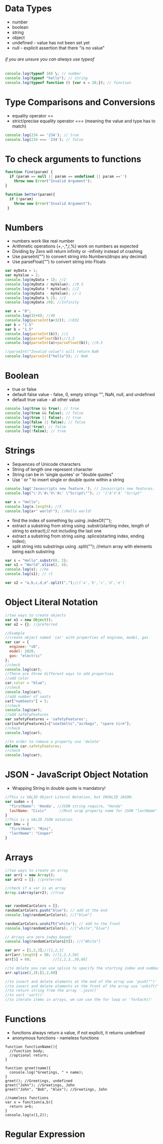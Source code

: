 # Data Types
* number
* boolean
* string
* object
* undefined - value has not been set yet
* null - explicit assertion that there "is no value"

###### if you are unsure you can always use typeof
```Node.js
console.log(typeof 10) \; // number
console.log(typeof "hello"); // string 
console.log(typeof function () {var x = 20;}); // function
```

# Type Comparisons and Conversions
* equality operator ==
* strict/precise equality operator === (meaning the value and type has to match)



```Node.js
console.log(234 == '234'); // true
console.log(234 === '234'); // false
```

# To check arguments to functions 
```Node.js
function fine(param) {
  if (param == null || param == undefined || param =='')
    throw new Error("Invalid Argument");
}

function better(param){
  if (!param)
    throw new Error("Invalid Argument");
 }
 ```
 
# Numbers
* numbers work like real number 
* Arithmetic operations (+,-,*,/,%) work on numbers as expected
* Dividing by Zero will return infinity or -infinity instead of crashing
* Use parseInt("") to convert string into Numbers(drops any decimal)
* Use parseFloat("") to convert string into Floats
```Node.js
var myData = 1; 
var myValue = 2; 
console.log(myData + 1); //2
console.log(myData / myValue); //0.5
console.log(myData * myValue); //2
console.log(myData - myValue); //-1
console.log(myData % 2); //1
console.log(myData /0); //Infinity

var a = "8";
console.log(32+8); //40
console.log(parseInt(a+32)); //832
var b = "1.5"
var b = "1.5"
console.log(parseInt(b)); //1
console.log(parseFloat(b));//1.5
console.log(parseInt(a)+parseFloat(b)); //9.5

//parseInt("Invalid value") will return NaN
console.log(parseInt("hello")); // NaN
```

# Boolean
* true or false
* default false value - false, 0, empty strings "", NaN, null, and undefined 
* default true value - all other value
```Node.js
console.log(true && true); // true 
console.log(true && false); // false 
console.log(true || false); // true 
console.log(false || false); // false 
console.log(!true); // false 
console.log(!false); // true 
```

# Strings 
* Sequences of Unicode characters
* String of length one represent character
* String can be in 'single quotes' or "double quotes"
* Use \' or \" to insert single or double quote within a string
```Node.js
console.log('Javascripts new feature.'); // Javascripts new features.
console.log("\'J\'A\'V\'A\' \"Script\""); // 'J'A'V'A' "Script"

var x = "Hello";
console.log(x.length); //5
console.log(x+" world!"); //Hello world!
```
* find the index of something by using .indexOf("");
* extract a substring from string using .substr(starting index, length of string to extract);// not including the last one
* extract a substring from string using .splice(starting index, ending index);
* split string into substrings using .split(""); //return array with elements being each substring
```Node.js
var s = "Hello".substr(0, 2);
var s1 = "World".slice(2, 4);
console.log(s); //he
console.log(s1); // rl

var s2 = "a,b,c,d,e".split(",");//['a','b','c','d','e']
```

# Object Literal Notation
```Node.js
//two ways to create objects
var o1 = new Object();
var o2 = {}; //preferred

//Example
//create object named 'car' with properties of enginee, model, gas
var car = {
  enginee: "v8",
  model: 2020,
  gas: "electric"
};
//check
console.log(car);
//There are three different ways to add properties
//add color
car.color = "blue";
//check
console.log(car);
//add number of seats
car["numSeats"] = 5;
//check
console.log(car);
//add safetyFeatures
var safetyFeatures = 'safetyFeatures';
car[safetyFeatures]=["seatbelts","airbags", "spare tire"];
//check
console.log(car);

//In order to remove a property use 'delete'
delete car.safetyFeatures;
//check
console.log(car);
```

# JSON - JavaScript Object Notation 
* Wrapping String in double quote is mandatory!
```Node.js
//This is VALID Object Literal Notation, but INVALID JASON:
var sudan = {
  "firstName": 'Honda', //JSON string require, "Honda"
  lastName: "Civic"      //Must wrap property name for JSON "lastName"
}
//This is a VALID JSON notation
var bmw = {
  "firstName": "Mini",
  "lastName": "Cooper"
}
```
# Arrays
```Node.js
//two ways to create an array
var arr1 = new Array();
var arr2 = []; //preferred

//check if a var is an array
Array.isArray(arr2); //true


var randomCarColors = []; 
randomCarColors.push("blue"); // add at the end 
console.log(randomCarColors); //["blue"] 

randomCarColors.unshift("white"); // add to the front
console.log(randomCarColors); //["white","blue"] 

// Arrays are zero index based: 
console.log(randomCarColors[0]); //["White"]

var arr = [1,2,3];//[1,2,3]
arr[arr.length] = 50; //[1,2,3,50]
arr[5] = 60;          //[1,2,3,,50,60]

//to delete you can use splice to specify the starting index and number of items to delete
arr.splice(2,3);[1,2,60]

//to insert and delete elements at the end of the array use 'push("")' and 'pop()'
//to insert and delete elements at the front of the array use 'unhift("")' and 'shift()'
//to return string from the array '.join()'
//to sort 'sort()'
//to iterate items in arrays, we can use the for loop or 'forEach()'
```

# Functions
* functions always return a value, if not explicit, it returns undefined
* anonymous functions - nameless functions
```
function functionName(){
  //function body;
  //optional return;
}

function greet(name){
  console.log("Greetings, " + name);
}
greet(); //Greetings, undefined
greet("John"); //Greetings, John
greet("John", "Bob", "Alex"); //Greetings, John

//nameless functions
var x = function(a,b){
  return a+b;
}
console.log(x(1,2));
```

# Regular Expression
 
